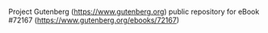 Project Gutenberg (https://www.gutenberg.org) public repository
for eBook #72167 (https://www.gutenberg.org/ebooks/72167)
